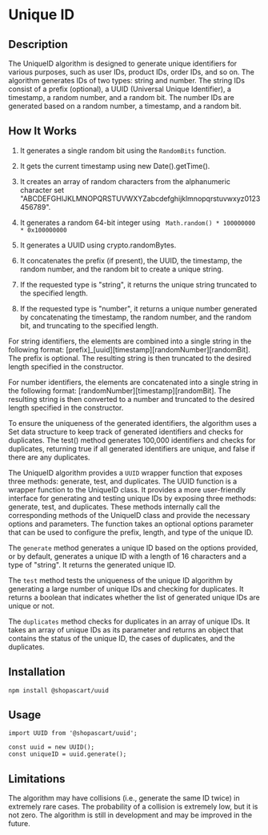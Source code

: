 # Unique ID
## Description
The UniqueID algorithm is designed to generate unique identifiers for various purposes, such as user IDs, product IDs, order IDs, and so on. The algorithm generates IDs of two types: string and number. The string IDs consist of a prefix (optional), a UUID (Universal Unique Identifier), a timestamp, a random number, and a random bit. The number IDs are generated based on a random number, a timestamp, and a random bit.


## How It Works
1. It generates a single random bit using the `RandomBits` function.

2. It gets the current timestamp using new Date().getTime().

3. It creates an array of random characters from the alphanumeric character set "ABCDEFGHIJKLMNOPQRSTUVWXYZabcdefghijklmnopqrstuvwxyz0123456789".

4. It generates a random 64-bit integer using ` Math.random() * 100000000 * 0x100000000`

5. It generates a UUID using crypto.randomBytes.

6. It concatenates the prefix (if present), the UUID, the timestamp, the random number, and the random bit to create a unique string.

7. If the requested type is "string", it returns the unique string truncated to the specified length.

8. If the requested type is "number", it returns a unique number generated by concatenating the timestamp, the random number, and the random bit, and truncating to the specified length.


For string identifiers, the elements are combined into a single string in the following format: [prefix]_[uuid][timestamp][randomNumber][randomBit]. The prefix is optional. The resulting string is then truncated to the desired length specified in the constructor.

For number identifiers, the elements are concatenated into a single string in the following format: [randomNumber][timestamp][randomBit]. The resulting string is then converted to a number and truncated to the desired length specified in the constructor.

To ensure the uniqueness of the generated identifiers, the algorithm uses a Set data structure to keep track of generated identifiers and checks for duplicates. The test() method generates 100,000 identifiers and checks for duplicates, returning true if all generated identifiers are unique, and false if there are any duplicates.


The UniqueID algorithm provides a `UUID` wrapper function that exposes three methods: generate, test, and duplicates. The UUID function is a wrapper function to the UniqueID class. It provides a more user-friendly interface for generating and testing unique IDs by exposing three methods: generate, test, and duplicates. These methods internally call the corresponding methods of the UniqueID class and provide the necessary options and parameters. The function takes an optional options parameter that can be used to configure the prefix, length, and type of the unique ID.

The `generate` method generates a unique ID based on the options provided, or by default, generates a unique ID with a length of 16 characters and a type of "string". It returns the generated unique ID.

The `test` method tests the uniqueness of the unique ID algorithm by generating a large number of unique IDs and checking for duplicates. It returns a boolean that indicates whether the list of generated unique IDs are unique or not.

The `duplicates` method checks for duplicates in an array of unique IDs. It takes an array of unique IDs as its parameter and returns an object that contains the status of the unique ID, the cases of duplicates, and the duplicates.

## Installation
```
npm install @shopascart/uuid
```

## Usage
```
import UUID from '@shopascart/uuid';

const uuid = new UUID();
const uniqueID = uuid.generate();
```
## Limitations
The algorithm may have collisions (i.e., generate the same ID twice) in extremely rare cases. The probability of a collision is extremely low, but it is not zero. The algorithm is still in development and may be improved in the future.